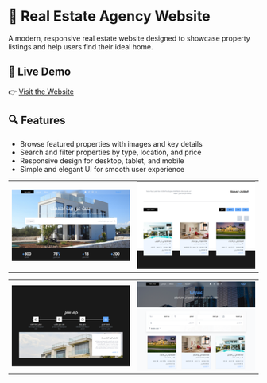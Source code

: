 # 🏡 Real Estate Agency Website

A modern, responsive real estate website designed to showcase property listings and help users find their ideal home.

## 🚀 Live Demo

👉 [Visit the Website](https://real-estate-agency-abiu.netlify.app/)

## 🔍 Features

- Browse featured properties with images and key details  
- Search and filter properties by type, location, and price  
- Responsive design for desktop, tablet, and mobile  
- Simple and elegant UI for smooth user experience  

|                                   |                               |
|---------------------------------------------|--------------------------------------------|
| <img src="public/real-estate1.png">    | <img src="public/real-estate2.png">   |

|                                 |                               |
|---------------------------------------------|--------------------------------------------|
| <img src="public/real-estate3.png">    | <img src="public/real-estate4.png">   |
